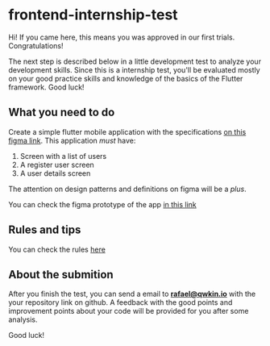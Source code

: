 # frontend-internship-test


Hi! If you came here, this means you was approved in our first trials. Congratulations!

The next step is described below in a little development test to analyze your development skills. Since this is a internship test, you'll be evaluated mostly on your good practice skills and knowledge of the basics of the Flutter framework. Good luck!

## What you need to do

Create a simple flutter mobile application with the specifications [on this figma link](https://www.figma.com/file/f7mAdy2IS1vaoOx3gaFCfq/Internship-Test?node-id=0%3A1). This application *must* have:

1. Screen with a list of users
2. A register user screen
3. A user details screen

The attention on design patterns and definitions on figma will be a *plus*.

You can check the figma prototype of the app [in this link](https://www.figma.com/proto/f7mAdy2IS1vaoOx3gaFCfq/Internship-Test?node-id=8%3A331&scaling=min-zoom)

## Rules and tips

You can check the rules [here](https://www.figma.com/file/f7mAdy2IS1vaoOx3gaFCfq/Internship-Test?node-id=32%3A2)

## About the submition

After you finish the test, you can send a email to **rafael@qwkin.io** with the your repository link on github. A feedback with the good points and improvement points about your code will be provided for you after some analysis.

Good luck!